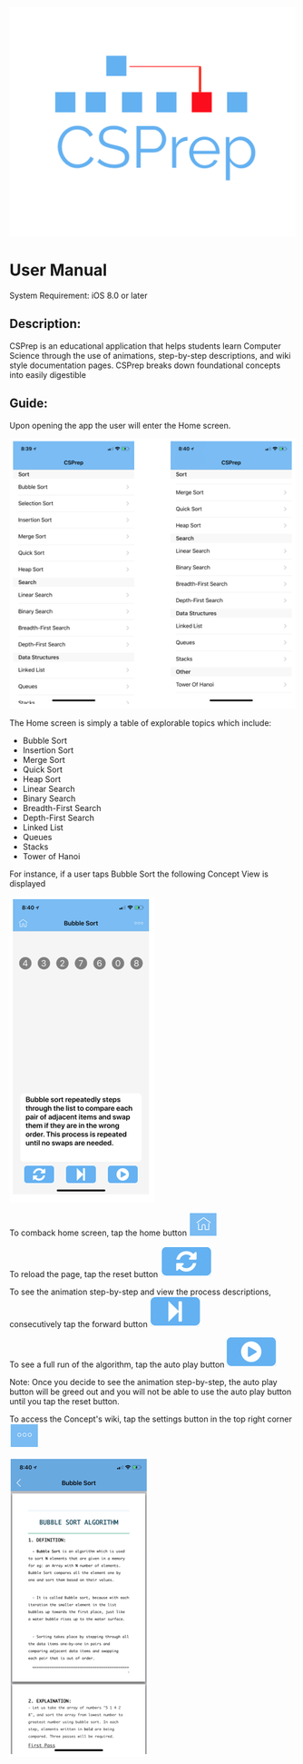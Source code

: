 ![this](Images/csprep.png)


# User Manual

System Requirement: iOS 8.0 or later

## Description: 

CSPrep is an educational application that helps students learn Computer Science through the use of animations, step-by-step descriptions, and wiki style documentation pages. CSPrep breaks down foundational concepts into easily digestible 

## Guide:

Upon opening the app the user will enter the Home screen.

![this](Images/UserManual/figure-1.PNG)

 
 The Home screen is simply a table of explorable topics which include:
 
 * Bubble Sort
 * Insertion Sort 
 * Merge Sort
 * Quick Sort
 * Heap Sort
 * Linear Search
 * Binary Search
 * Breadth-First Search
 * Depth-First Search
 * Linked List
 * Queues
 * Stacks
 * Tower of Hanoi
 
For instance, if a user taps Bubble Sort the following Concept View is displayed

![this](Images/UserManual/figure-2.PNG)
 
 
 To comback home screen, tap the home button ![this](Images/UserManual/home.PNG)
 
 
 To reload the page, tap the reset button ![this](Images/UserManual/reload.PNG)
 
 
 
 To see the animation step-by-step and  view the process descriptions, consecutively tap the forward button ![this](Images/UserManual/step.PNG)
 
 
 To see a full run of the algorithm, tap the auto play button ![this](Images/UserManual/play.PNG)
 
 
 Note: Once you decide to see the animation step-by-step, the auto play button will be greed out  and you will not be able to use the auto play button until you tap the reset button.

To access the Concept's wiki, tap the settings button in the top right corner ![this](Images/UserManual/settings.PNG)  

 ![this](Images/UserManual/doc-example.PNG)
 

